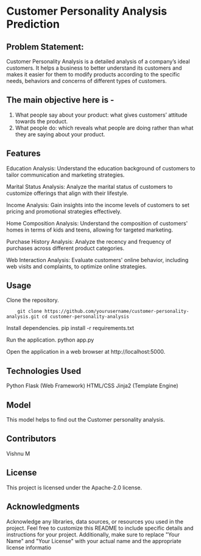# Customer Personality Analysis Prediction

## Problem Statement:

Customer Personality Analysis is a detailed analysis of a company’s ideal customers. It helps a business to better understand its customers and makes it easier for them to modify products according to the specific needs, behaviors and concerns of different types of customers.

## The main objective here is -
1. What people say about your product: what gives customers’ attitude towards the product.
2. What people do: which reveals what people are doing rather than what they are saying about your product.


## Features
Education Analysis: Understand the education background of customers to tailor communication and marketing strategies.

Marital Status Analysis: Analyze the marital status of customers to customize offerings that align with their lifestyle.

Income Analysis: Gain insights into the income levels of customers to set pricing and promotional strategies effectively.

Home Composition Analysis: Understand the composition of customers' homes in terms of kids and teens, allowing for targeted marketing.

Purchase History Analysis: Analyze the recency and frequency of purchases across different product categories.

Web Interaction Analysis: Evaluate customers' online behavior, including web visits and complaints, to optimize online strategies.

## Usage

Clone the repository.

        git clone https://github.com/yourusername/customer-personality-analysis.git cd customer-personality-analysis

Install dependencies.
        pip install -r requirements.txt

Run the application.
        python app.py

Open the application in a web browser at http://localhost:5000.

## Technologies Used

Python
Flask (Web Framework)
HTML/CSS
Jinja2 (Template Engine)

## Model

This model helps to find out the Customer personality analysis.


## Contributors
Vishnu M

## License
This project is licensed under the Apache-2.0 license.

## Acknowledgments
Acknowledge any libraries, data sources, or resources you used in the project.
Feel free to customize this README to include specific details and instructions for your project. Additionally, make sure to replace "Your Name" and "Your License" with your actual name and the appropriate license informatio
